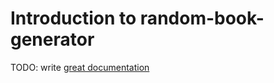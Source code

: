 # Introduction to random-book-generator

TODO: write [great documentation](http://jacobian.org/writing/what-to-write/)
